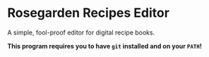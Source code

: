 # Rosegarden Recipes Editor

A simple, fool-proof editor for digital recipe books.

**This program requires you to have `git` installed and on your `PATH`!**
